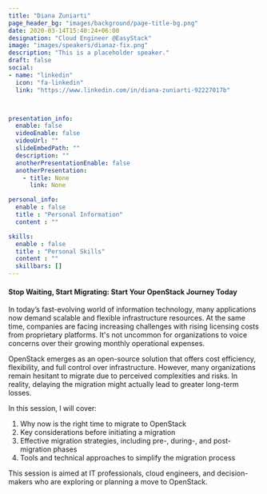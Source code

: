 ```yaml
---
title: "Diana Zuniarti"
page_header_bg: "images/background/page-title-bg.png"
date: 2020-03-14T15:40:24+06:00
designation: "Cloud Engineer @EasyStack"
image: "images/speakers/dianaz-fix.png"
description: "This is a placeholder speaker."
draft: false
social:
- name: "linkedin"
  icon: "fa-linkedin"
  link: "https://www.linkedin.com/in/diana-zuniarti-92227017b"



presentation_info:
  enable: false
  videoEnable: false
  videoUrl: ""
  slideEmbedPath: ""
  description: ""
  anotherPresentationEnable: false
  anotherPresentation:
    - title: None
      link: None

personal_info:
  enable : false
  title : "Personal Information"
  content : ""

skills:
  enable : false
  title : "Personal Skills"
  content : ""
  skillbars: []
---
```


#### Stop Waiting, Start Migrating: Start Your OpenStack Journey Today

In today’s fast-evolving world of information technology, many applications now demand scalable and flexible infrastructure resources. At the same time, companies are facing increasing challenges with rising licensing costs from proprietary platforms. It's not uncommon for organizations to voice concerns over their growing monthly operational expenses.

OpenStack emerges as an open-source solution that offers cost efficiency, flexibility, and full control over infrastructure. However, many organizations remain hesitant to migrate due to perceived complexities and risks. In reality, delaying the migration might actually lead to greater long-term losses.

In this session, I will cover:

1. Why now is the right time to migrate to OpenStack
2. Key considerations before initiating a migration
3. Effective migration strategies, including pre-, during-, and post-migration phases
4. Tools and technical approaches to simplify the migration process


This session is aimed at IT professionals, cloud engineers, and decision-makers who are exploring or planning a move to OpenStack.
